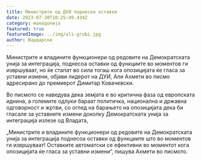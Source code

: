 ```yaml
---
title: Министрите од ДУИ поднесоа оставки
date: 2023-07-30T10:25:49.434Z
category: македонија
featured: true
featuredImage: ../img/ali-grubi.jpg
author: Вардарски
---
```

<!--StartFragment-->

Министрите и владините функционери од редовите на Демократската унија за интеграција, поднесоа оставки од функциите во моментов ги извршуваат, но ќе стапат во сила тогаш кога опозицијата ќе гласа за уставни измени, објави лидерот на ДУИ, Али Ахмети во писмо адресирано до премиерот Димитар Ковачевски.



<!--EndFragment--><!--StartFragment-->

Во писмото се наведува дека земјата е во критична фаза од европската иднина, а големите одлуки бараат политичка, национална и државна одговорност и жртви, со оглед на барањето на опозицијата дека би гласале за уставните измени доколку Демократската унија за интеграција излезе од Владата,

„Министрите и владините функционери од редовите на Демократската унија за интеграција поднесоа оставки од функциите што во моментов ги извршуваат! Оставките автоматски се ефективни во моментот кога опозицијата ќе гласа за уставни измени“, пишува Ахмети во писмото.

<!--EndFragment-->